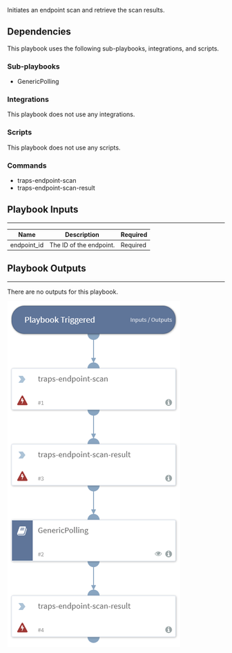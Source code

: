 Initiates an endpoint scan and retrieve the scan results.

## Dependencies
This playbook uses the following sub-playbooks, integrations, and scripts.

### Sub-playbooks
* GenericPolling

### Integrations
This playbook does not use any integrations.

### Scripts
This playbook does not use any scripts.

### Commands
* traps-endpoint-scan
* traps-endpoint-scan-result

## Playbook Inputs
---

| **Name** | **Description** | **Required** |
| --- | --- | --- | 
| endpoint_id | The ID of the endpoint. | Required |

## Playbook Outputs
---
There are no outputs for this playbook.

![Traps_Scan_Endpoint](https://github.com/ElazarK/content-docs/blob/master/images/playbooks/Traps_Scan_Endpoint.png)
